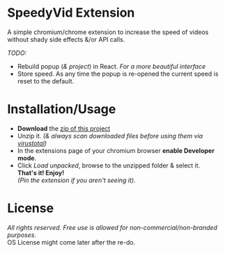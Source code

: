 # SpeedyVid Extension
A simple chromium/chrome extension to increase the speed of videos without shady side effects &/or API calls.  


_TODO:_ 
- Rebuild popup (_& project_) in React. _For a more beautiful interface_
- Store speed. As any time the popup is re-opened the current speed is reset to the default.

# Installation/Usage
- **Download** the [zip of this project](https://github.com/salvadoruriel/speedyVid-extension/archive/refs/heads/main.zip)
- Unzip it. _(& always scan downloaded files before using them via [virustotal](https://www.virustotal.com/gui/home/upload))_
- In the extensions page of your chromium browser **enable Developer mode**.  
- Click _Load unpacked_, browse to the unzipped folder & select it.  
**That's it! Enjoy!**  
_(Pin the extension if you aren't seeing it)._

# License
_All rights reserved. Free use is allowed for non-commercial/non-branded purposes._  
OS License might come later after the re-do.